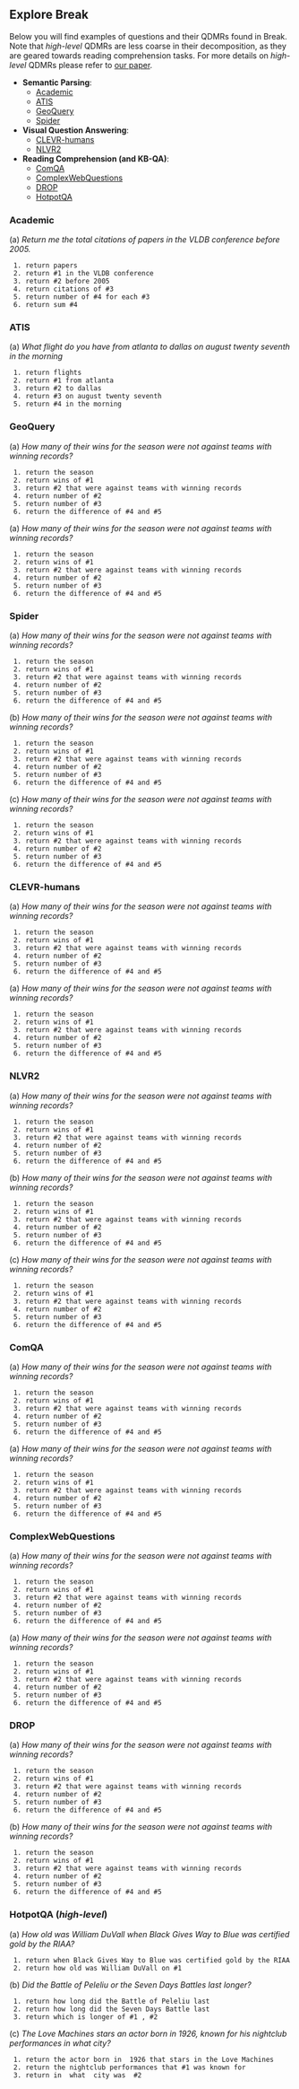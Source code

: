 ## Explore Break

Below you will find examples of questions and their QDMRs found in Break.   
Note that *high-level* QDMRs are less coarse in their decomposition, as they are geared towards reading comprehension tasks. For more details on *high-level* QDMRs please refer to [our paper](https://allenai.github.io/Break/#paper).

* **Semantic Parsing**: 
  * [Academic](#academic)
  * [ATIS](#atis)
  * [GeoQuery](#geoquery)
  * [Spider](#spider)
* **Visual Question Answering**: 
  * [CLEVR-humans](#spider)
  * [NLVR2](#spider)
* **Reading Comprehension (and KB-QA)**: 
  * [ComQA](#comqa)
  * [ComplexWebQuestions](#complexwebquestions)
  * [DROP](#drop)
  * [HotpotQA](#hotpotqa)  


### **Academic**

<div>
  <p class="note">
    (a) <i>Return me the total citations of papers in the VLDB conference before 2005.</i>
  </p>
</div>

```
 1. return papers  
 2. return #1 in the VLDB conference   
 3. return #2 before 2005   
 4. return citations of #3  
 5. return number of #4 for each #3   
 6. return sum #4
```

### **ATIS**


<div>
  <p class="note">
    (a) <i>What flight do you have from atlanta to dallas on august twenty seventh in the morning</i>
  </p>
</div>

```
 1. return flights
 2. return #1 from atlanta  
 3. return #2 to dallas  
 4. return #3 on august twenty seventh  
 5. return #4 in the morning
```

### GeoQuery


<div>
  <p class="note">
    (a) <i>How many of their wins for the season were not against teams with winning records?</i>
  </p>
</div>

```
 1. return the season  
 2. return wins of #1  
 3. return #2 that were against teams with winning records    
 4. return number of #2  
 5. return number of #3  
 6. return the difference of #4 and #5  
```


<div>
  <p class="note">
    (a) <i>How many of their wins for the season were not against teams with winning records?</i>
  </p>
</div>

```
 1. return the season  
 2. return wins of #1  
 3. return #2 that were against teams with winning records    
 4. return number of #2  
 5. return number of #3  
 6. return the difference of #4 and #5  
```

### Spider 

<div>
  <p class="note">
    (a) <i>How many of their wins for the season were not against teams with winning records?</i>
  </p>
</div>

```
 1. return the season  
 2. return wins of #1  
 3. return #2 that were against teams with winning records    
 4. return number of #2  
 5. return number of #3  
 6. return the difference of #4 and #5  
```

<div>
  <p class="note">
    (b) <i>How many of their wins for the season were not against teams with winning records?</i>
  </p>
</div>

```
 1. return the season  
 2. return wins of #1  
 3. return #2 that were against teams with winning records    
 4. return number of #2  
 5. return number of #3  
 6. return the difference of #4 and #5  
```

<div>
  <p class="note">
    (c) <i>How many of their wins for the season were not against teams with winning records?</i>
  </p>
</div>

```
 1. return the season  
 2. return wins of #1  
 3. return #2 that were against teams with winning records    
 4. return number of #2  
 5. return number of #3  
 6. return the difference of #4 and #5  
```

### CLEVR-humans


<div>
  <p class="note">
    (a) <i>How many of their wins for the season were not against teams with winning records?</i>
  </p>
</div>

```
 1. return the season  
 2. return wins of #1  
 3. return #2 that were against teams with winning records    
 4. return number of #2  
 5. return number of #3  
 6. return the difference of #4 and #5  
```


<div>
  <p class="note">
    (a) <i>How many of their wins for the season were not against teams with winning records?</i>
  </p>
</div>

```
 1. return the season  
 2. return wins of #1  
 3. return #2 that were against teams with winning records    
 4. return number of #2  
 5. return number of #3  
 6. return the difference of #4 and #5  
```

### NLVR2

<div>
  <p class="note">
    (a) <i>How many of their wins for the season were not against teams with winning records?</i>
  </p>
</div>

```
 1. return the season  
 2. return wins of #1  
 3. return #2 that were against teams with winning records    
 4. return number of #2  
 5. return number of #3  
 6. return the difference of #4 and #5  
```

<div>
  <p class="note">
    (b) <i>How many of their wins for the season were not against teams with winning records?</i>
  </p>
</div>

```
 1. return the season  
 2. return wins of #1  
 3. return #2 that were against teams with winning records    
 4. return number of #2  
 5. return number of #3  
 6. return the difference of #4 and #5  
```

<div>
  <p class="note">
    (c) <i>How many of their wins for the season were not against teams with winning records?</i>
  </p>
</div>

```
 1. return the season  
 2. return wins of #1  
 3. return #2 that were against teams with winning records    
 4. return number of #2  
 5. return number of #3  
 6. return the difference of #4 and #5  
```

### ComQA


<div>
  <p class="note">
    (a) <i>How many of their wins for the season were not against teams with winning records?</i>
  </p>
</div>

```
 1. return the season  
 2. return wins of #1  
 3. return #2 that were against teams with winning records    
 4. return number of #2  
 5. return number of #3  
 6. return the difference of #4 and #5  
```


<div>
  <p class="note">
    (a) <i>How many of their wins for the season were not against teams with winning records?</i>
  </p>
</div>

```
 1. return the season  
 2. return wins of #1  
 3. return #2 that were against teams with winning records    
 4. return number of #2  
 5. return number of #3  
 6. return the difference of #4 and #5  
```

### ComplexWebQuestions


<div>
  <p class="note">
    (a) <i>How many of their wins for the season were not against teams with winning records?</i>
  </p>
</div>

```
 1. return the season  
 2. return wins of #1  
 3. return #2 that were against teams with winning records    
 4. return number of #2  
 5. return number of #3  
 6. return the difference of #4 and #5  
```


<div>
  <p class="note">
    (a) <i>How many of their wins for the season were not against teams with winning records?</i>
  </p>
</div>

```
 1. return the season  
 2. return wins of #1  
 3. return #2 that were against teams with winning records    
 4. return number of #2  
 5. return number of #3  
 6. return the difference of #4 and #5  
```

### DROP

<div>
  <p class="note">
    (a) <i>How many of their wins for the season were not against teams with winning records?</i>
  </p>
</div>

```
 1. return the season  
 2. return wins of #1  
 3. return #2 that were against teams with winning records    
 4. return number of #2  
 5. return number of #3  
 6. return the difference of #4 and #5  
```

<div>
  <p class="note">
    (b) <i>How many of their wins for the season were not against teams with winning records?</i>
  </p>
</div>

```
 1. return the season  
 2. return wins of #1  
 3. return #2 that were against teams with winning records    
 4. return number of #2  
 5. return number of #3  
 6. return the difference of #4 and #5  
```

### **HotpotQA** (*high-level*)

<div>
  <p class="note">
    (a) <i>How old was William DuVall when Black Gives Way to Blue was certified gold by the RIAA?</i>
  </p>
</div>

```
 1. return when Black Gives Way to Blue was certified gold by the RIAA  
 2. return how old was William DuVall on #1 
```

<div>
  <p class="note">
    (b) <i>Did the Battle of Peleliu or the Seven Days Battles last longer?</i>
  </p>
</div>

```
 1. return how long did the Battle of Peleliu last  
 2. return how long did the Seven Days Battle last  
 3. return which is longer of #1 , #2
```

<div>
  <p class="note">
    (c) <i>The Love Machines stars an actor born in 1926, known for his nightclub performances in what city?</i>
  </p>
</div>

```
 1. return the actor born in  1926 that stars in the Love Machines  
 2. return the nightclub performances that #1 was known for  
 3. return in  what  city was  #2
```
